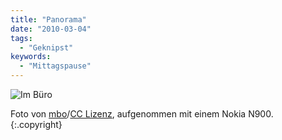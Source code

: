 ```yaml
---
title: "Panorama"
date: "2010-03-04"
tags:
  - "Geknipst"
keywords:
  - "Mittagspause"
---
```


![](/img/codecandies/4405796051_8040b56678_b.jpg "Im Büro")

Foto von [mbo](http://www.flickr.com/photos/51035725191@N01/4405796051/)/[CC Lizenz](http://creativecommons.org/licenses/by-nc-sa/2.0/deed.en), aufgenommen mit einem Nokia N900. {:.copyright}

